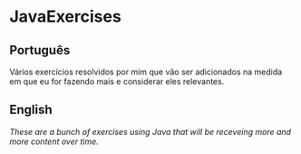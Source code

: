 # JavaExercises


## Português
Vários exercícios resolvidos por mim que vão ser adicionados na medida em que eu for fazendo mais e considerar eles relevantes.


## English
*These are a bunch of exercises using Java that will be receveing more and more content over time.*

